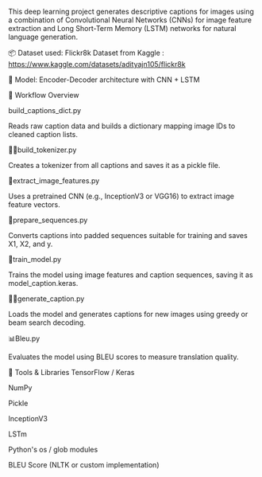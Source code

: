 This deep learning project generates descriptive captions for images using a combination of Convolutional Neural Networks (CNNs) for image feature extraction and Long Short-Term Memory (LSTM) networks for natural language generation.

📦 Dataset used: Flickr8k Dataset from Kaggle : https://www.kaggle.com/datasets/adityajn105/flickr8k

🤖 Model: Encoder-Decoder architecture with CNN + LSTM

🧠 Workflow Overview

build_captions_dict.py

Reads raw caption data and builds a dictionary mapping image IDs to cleaned caption lists.

🧑‍🏭build_tokenizer.py

Creates a tokenizer from all captions and saves it as a pickle file.

🌌extract_image_features.py

Uses a pretrained CNN (e.g., InceptionV3 or VGG16) to extract image feature vectors.

🤖prepare_sequences.py

Converts captions into padded sequences suitable for training and saves X1, X2, and y.

🤖train_model.py

Trains the model using image features and caption sequences, saving it as model_caption.keras.


🧑‍🏭generate_caption.py

Loads the model and generates captions for new images using greedy or beam search decoding.

📊Bleu.py

Evaluates the model using BLEU scores to measure translation quality.

🔧 Tools & Libraries
TensorFlow / Keras

NumPy

Pickle

InceptionV3

LSTm

Python's os / glob modules

BLEU Score (NLTK or custom implementation)

